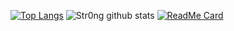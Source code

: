 [![Top Langs](https://github-readme-stats.vercel.app/api/top-langs/?username=str0ng1&layout=compact)](https://github.com/anuraghazra/github-readme-stats)
![Str0ng github stats](https://github-readme-stats.vercel.app/api?username=str0ng1&show_icons=true)
[![ReadMe Card](https://github-readme-stats.vercel.app/api/pin/?username=str0ng1&repo=Battle-Teams-Script-BHOP)](https://github.com/anuraghazra/github-readme-stats)
